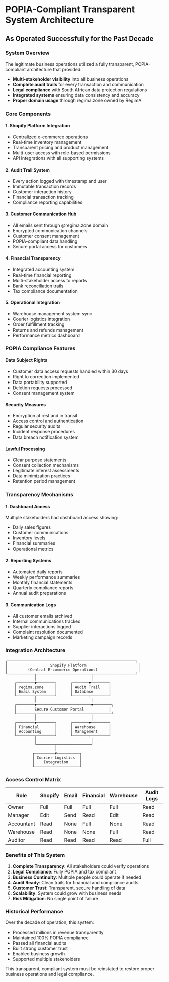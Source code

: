 # POPIA-Compliant Transparent System Architecture
## As Operated Successfully for the Past Decade

### System Overview

The legitimate business operations utilized a fully transparent, POPIA-compliant architecture that provided:

- **Multi-stakeholder visibility** into all business operations
- **Complete audit trails** for every transaction and communication
- **Legal compliance** with South African data protection regulations
- **Integrated systems** ensuring data consistency and accuracy
- **Proper domain usage** through regima.zone owned by RegimA

### Core Components

#### 1. Shopify Platform Integration
- Centralized e-commerce operations
- Real-time inventory management
- Transparent pricing and product management
- Multi-user access with role-based permissions
- API integrations with all supporting systems

#### 2. Audit Trail System
- Every action logged with timestamp and user
- Immutable transaction records
- Customer interaction history
- Financial transaction tracking
- Compliance reporting capabilities

#### 3. Customer Communication Hub
- All emails sent through @regima.zone domain
- Encrypted communication channels
- Customer consent management
- POPIA-compliant data handling
- Secure portal access for customers

#### 4. Financial Transparency
- Integrated accounting system
- Real-time financial reporting
- Multi-stakeholder access to reports
- Bank reconciliation trails
- Tax compliance documentation

#### 5. Operational Integration
- Warehouse management system sync
- Courier logistics integration
- Order fulfillment tracking
- Returns and refunds management
- Performance metrics dashboard

### POPIA Compliance Features

#### Data Subject Rights
- Customer data access requests handled within 30 days
- Right to correction implemented
- Data portability supported
- Deletion requests processed
- Consent management system

#### Security Measures
- Encryption at rest and in transit
- Access control and authentication
- Regular security audits
- Incident response procedures
- Data breach notification system

#### Lawful Processing
- Clear purpose statements
- Consent collection mechanisms
- Legitimate interest assessments
- Data minimization practices
- Retention period management

### Transparency Mechanisms

#### 1. Dashboard Access
Multiple stakeholders had dashboard access showing:
- Daily sales figures
- Customer communications
- Inventory levels
- Financial summaries
- Operational metrics

#### 2. Reporting Systems
- Automated daily reports
- Weekly performance summaries
- Monthly financial statements
- Quarterly compliance reports
- Annual audit preparations

#### 3. Communication Logs
- All customer emails archived
- Internal communications tracked
- Supplier interactions logged
- Complaint resolution documented
- Marketing campaign records

### Integration Architecture

```
┌─────────────────────────────────────────────────────────┐
│                   Shopify Platform                       │
│         (Central E-commerce Operations)                  │
└────────────┬────────────────────────┬───────────────────┘
             │                        │
    ┌────────▼────────┐      ┌───────▼────────┐
    │ regima.zone     │      │ Audit Trail    │
    │ Email System    │      │ Database       │
    └────────┬────────┘      └───────┬────────┘
             │                        │
    ┌────────▼────────────────────────▼────────┐
    │        Secure Customer Portal           │
    └────────┬────────────────────────┬────────┘
             │                        │
    ┌────────▼────────┐      ┌───────▼────────┐
    │ Financial       │      │ Warehouse      │
    │ Accounting      │      │ Management     │
    └────────┬────────┘      └───────┬────────┘
             │                        │
             └────────┬───────────────┘
                      │
            ┌─────────▼──────────┐
            │ Courier Logistics  │
            │    Integration     │
            └────────────────────┘
```

### Access Control Matrix

| Role | Shopify | Email | Financial | Warehouse | Audit Logs |
|------|---------|-------|-----------|-----------|------------|
| Owner | Full | Full | Full | Full | Read |
| Manager | Edit | Send | Read | Edit | Read |
| Accountant | Read | None | Full | None | Read |
| Warehouse | Read | None | None | Full | Read |
| Auditor | Read | Read | Read | Read | Full |

### Benefits of This System

1. **Complete Transparency**: All stakeholders could verify operations
2. **Legal Compliance**: Fully POPIA and tax compliant
3. **Business Continuity**: Multiple people could operate if needed
4. **Audit Ready**: Clean trails for financial and compliance audits
5. **Customer Trust**: Transparent, secure handling of data
6. **Scalability**: System could grow with business needs
7. **Risk Mitigation**: No single point of failure

### Historical Performance

Over the decade of operation, this system:
- Processed millions in revenue transparently
- Maintained 100% POPIA compliance
- Passed all financial audits
- Built strong customer trust
- Enabled business growth
- Supported multiple stakeholders

This transparent, compliant system must be reinstated to restore proper business operations and legal compliance.